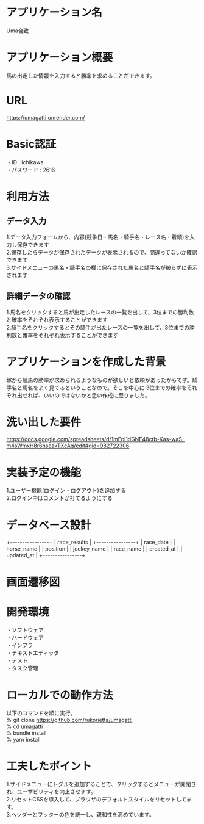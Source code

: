 # アプリケーション名
Uma合致

# アプリケーション概要
馬の出走した情報を入力すると勝率を求めることができます。

# URL
https://umagatti.onrender.com/<br>

# Basic認証
・ID : ichikawa<br>
・パスワード : 2616<br>

# 利用方法

## データ入力
1.データ入力フォームから、内容(競争日・馬名・騎手名・レース名・着順)を入力し保存できます<br>
2.保存したらデータが保存されたデータが表示されるので、間違ってないか確認できます<br>
3.サイドメニューの馬名・騎手名の欄に保存された馬名と騎手名が被らずに表示されます<br>

## 詳細データの確認
1.馬名をクリックすると馬が出走したレースの一覧を出して、3位までの勝利数と確率をそれぞれ表示することができます<br>
2.騎手名をクリックするとその騎手が出たレースの一覧を出して、3位までの勝利数と確率をそれぞれ表示することができます<br>

# アプリケーションを作成した背景
嫁から競馬の勝率が求められるようなものが欲しいと依頼があったからです。騎手名と馬名をよく見てるということなので。そこを中心に
3位までの確率をそれぞれ出せれば、いいのではないかと思い作成に至りました。


# 洗い出した要件
https://docs.google.com/spreadsheets/d/1mFpl1dGNE48ctb-Kas-waS-m4sWmxH8r6hseakTXcAg/edit#gid=982722306<br>

# 実装予定の機能
1.ユーザー機能(ログイン・ログアウト)を追加する<br>
2.ログイン中はコメントが打てるようにする<br>

# データベース設計

+----------------+
  | race_results   |
  +----------------+
  | race_date      |
  | horse_name     |
  | position       |
  | jockey_name    |
  | race_name      |
  | created_at     |
  | updated_at     |
  +----------------+

# 画面遷移図

# 開発環境
・ソフトウェア<br>
・ハードウェア<br>
・インフラ<br>
・テキストエディッタ<br>
・テスト<br>
・タスク管理<br>

# ローカルでの動作方法
以下のコマンドを順に実行。<br>
% git clone https://github.com/rukorietta/umagatti<br>
% cd umagatti<br>
% bundle install<br>
% yarn install<br>

# 工夫したポイント
1.サイドメニューにトグルを追加することで、クリックするとメニューが開閉され、ユーザビリティを向上させます。<br>
2.リセットCSSを導入して、ブラウザのデフォルトスタイルをリセットしてます。<br>
3.ヘッダーとフッターの色を統一し、親和性を高めています。<br>